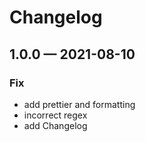 # Changelog

## 1.0.0 — 2021-08-10

### Fix

- add prettier and formatting
- incorrect regex
- add Changelog
